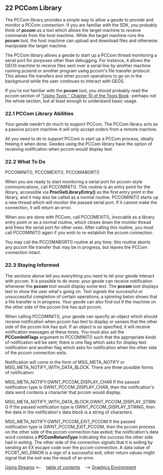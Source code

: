 ## 22 PCCom Library

The PCCom library provides a simple way to allow a geode to provide and 
monitor a PCCom connection. If you are familiar with the SDK, you probably 
think of **pccom** as a tool which allows the target machine to receive 
commands from the host machine. While the target machine runs the **pccom** 
tool, the host machine can upload and download files and otherwise 
manipulate the target machine.

The PCCom library allows a geode to start up a PCCom thread monitoring a 
serial port for purposes other than debugging. For instance, it allows the 
GEOS machine to receive files sent over a serial line by another machine 
running pcsend or another program using pccom's file transfer protocol. This 
allows file transfers and other pccom operations to go on in the background 
while the user continues to interact with GEOS.

If you're not familiar with the **pccom** tool, you should probably read the 
pccom section of ["Using Tools," Chapter 10 of the Tools Book](../Tools/ttools.md)
-perhaps not the whole section, but at least enough to understand basic usage.

### 22.1 PCCom Library Abilities

Your geode needn't do much to support PCCom. The PCCom library acts as a 
passive pccom machine-it will only accept orders from a remote machine. 

All you need to do to support PCCom is start up a PCCom process, ideally 
freeing it when done. Geodes using the PCCom library have the option of 
receiving notification when pccom would display text.

### 22.2 What To Do

PCCOMINIT(), PCCOMEXIT(), PCCOMABORT()

When you are ready to start monitoring a serial port for pccom-style 
communications, call PCCOMINIT(). This routine is an entry point for the 
library, accessible via **ProcGetLibraryEntry()** as the first entry point in the 
library, and it may also be called as a normal routine. PCCOMINIT() starts up 
a new thread which will monitor the passed serial port. If it cannot make the 
connection, it will return an error.

When you are done with PCCom, call PCCOMEXIT(), invocable as a library 
entry point or as a normal routine, which closes down the monitor thread and 
frees the serial port for other uses. After calling this routine, you must call 
PCCOMINIT() again if you wish to re-establish the pccom connection.

You may call the PCCOMABORT() routine at any time; this routine aborts any 
pccom file transfer that may be in progress, but leaves the PCCom connection 
intact.

### 22.3 Staying Informed

The sections above tell you everything you need to let your geode interact 
with pccom. It is possible to do more: your geode can receive notification 
whenever the **pccom** tool would display some text. The **pccom** tool displays 
text to show the user what's going on. Text signals the successful or 
unsuccessful completion of certain operations; a spinning baton shows that a 
file transfer is in progress. Your geode can also find out if the machine on the 
other side of the pccom link has quit pccom.

When calling PCCOMINIT(), your geode can specify an object which should 
receive notification when pccom has text to display or senses that the other 
side of the pccom link has quit. If an object is so specified, it will receive 
notification messages at these times. You must also set the 
**PCComInitFlags** argument to PCCOMINIT() such that the appropriate 
kinds of notification will be sent; there is one flag which asks for display text 
notification and another flag which asks for notification when the other side 
of the pccom connection exits.

Notification will come in the form of MSG_META_NOTIFY or 
MSG_META_NOTIFY_WITH_DATA_BLOCK. There are three possible forms of 
notification:

MSG_META_NOTIFY:GWNT_PCCOM_DISPLAY_CHAR
If the passed notification type is 
GWNT_PCCOM_DISPLAY_CHAR, then the notification's data 
word contains a character that pccom would display.

MSG_META_NOTIFY_WITH_DATA_BLOCK:GWNT_PCCOM_DISPLAY_STRING
If the passed notification type is 
GWNT_PCCOM_DISPLAY_STRING, then the data in the 
notification's data block is a string of characters.

MSG_META_NOTIFY:GWNT_PCCOM_EXIT_PCCOM
If the passed notification type is GWNT_PCCOM_EXIT_PCCOM, 
then the pccom process on the other side of the pccom 
connection has exited; the notification's data word contains a 
**PCComReturnType** indicating the success the other side had 
in exiting. The other side of the connection signals that it is 
exiting by sending an EX escape code over the pccom connection. 
A data value of PCCRT_NO_ERROR is a sign of a successful exit; 
other return values might signal that the exit was the result of an error.

[Using Streams](cstream.md) <-- &nbsp;&nbsp; [table of contents](../concepts.md) &nbsp;&nbsp; --> [Graphics Environment](cgraph.md)
